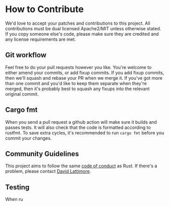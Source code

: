 # How to Contribute

We'd love to accept your patches and contributions to this project. All
contributions must be dual licensed Apache2/MIT unless otherwise stated. If you
copy someone else's code, please make sure they are credited and any license
requirements are met.

## Git workflow

Feel free to do your pull requests however you like. You're welcome to either
amend your commits, or add fixup commits. If you add fixup commits, then we'll
squash and rebase your PR when we merge it. If you've got more than one commit
and you'd like to keep them separate when they're merged, then it's probably
best to squash any fixups into the relevant original commit.

## Cargo fmt

When you send a pull request a github action will make sure it builds and passes
tests. It will also check that the code is formatted according to rustfmt. To
save extra cycles, it's recommended to run `cargo fmt` before you commit your
changes.

## Community Guidelines

This project aims to follow the same [code of
conduct](https://www.rust-lang.org/policies/code-of-conduct) as Rust. If there's
a problem, please contact [David Lattimore](https://github.com/davidlattimore).

## Testing

When ru